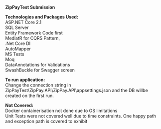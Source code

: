 **ZipPayTest Submission**  

**Technologies and Packages Used:**  
ASP.NET Core 2.1   
SQL Server  
Entity Framework Code first   
MediatR for CQRS Pattern,  
.Net Core DI  
AutoMapper  
MS Tests  
Moq  
DataAnnotations for Validations  
SwashBuckle for Swagger screen  


**To run application:**  
 Change the connection string in ZipPayTest\ZipPay.API\ZipPay.API\appsettings.json and the DB willbe created on the first run.  
 
**Not Covered:**  
Docker containerisation not done due to OS limitations  
Unit Tests were not covered well due to time constraints. One happy path and exception path is covered to exhibit   

